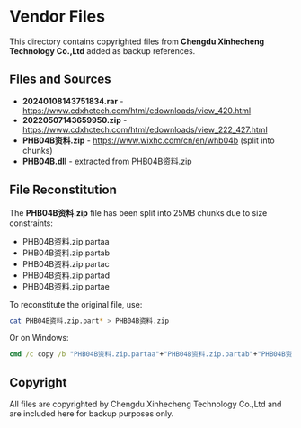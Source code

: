 # Vendor Files

This directory contains copyrighted files from **Chengdu Xinhecheng Technology Co.,Ltd** added as backup references.

## Files and Sources

- **20240108143751834.rar** - https://www.cdxhctech.com/html/edownloads/view_420.html
- **20220507143659950.zip** - https://www.cdxhctech.com/html/edownloads/view_222_427.html  
- **PHB04B资料.zip** - https://www.wixhc.com/cn/en/whb04b (split into chunks)
- **PHB04B.dll** - extracted from PHB04B资料.zip

## File Reconstitution

The **PHB04B资料.zip** file has been split into 25MB chunks due to size constraints:
- PHB04B资料.zip.partaa
- PHB04B资料.zip.partab  
- PHB04B资料.zip.partac
- PHB04B资料.zip.partad
- PHB04B资料.zip.partae

To reconstitute the original file, use:
```bash
cat PHB04B资料.zip.part* > PHB04B资料.zip
```

Or on Windows:
```cmd
cmd /c copy /b "PHB04B资料.zip.partaa"+"PHB04B资料.zip.partab"+"PHB04B资料.zip.partac"+"PHB04B资料.zip.partad"+"PHB04B资料.zip.partae" "PHB04B资料.zip"
```

## Copyright

All files are copyrighted by Chengdu Xinhecheng Technology Co.,Ltd and are included here for backup purposes only.